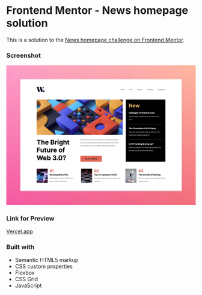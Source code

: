 # Frontend Mentor - News homepage solution

This is a solution to the [News homepage challenge on Frontend Mentor](https://www.frontendmentor.io/challenges/news-homepage-H6SWTa1MFl).

### Screenshot

![](./screenshot.webp)

### Link for Preview

[Vercel.app](https://challenges-front-end-wwgf.vercel.app)

### Built with

- Semantic HTML5 markup
- CSS custom properties
- Flexbox
- CSS Grid
- JavaScript
